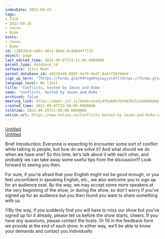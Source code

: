```yaml
---
indexDate: 2021-09-25
tags:
- Talk
- 2021-09-25
- Jason
- Duke
hosts:
- Jason
- Duke
id: c20639c4-e961-4914-9bb4-0cdd64477172
object: page
last_edited_time: 2021-09-07T23:21:00.0000000
parent_type: database_id
software: Jitsi Meet
parent_database_id: e9339446-880f-4ef0-8ad7-8ad1f507dded
sign_up_here: '[https://forms.gle/PXFxgXPoyiuyjxt47](https://forms.gle/PXFxgXPoyiuyjxt47)'
language_level: No limit
title: 'Conflicts, hosted by Jason and Duke '
name: 'Conflicts, hosted by Jason and Duke '
archived: false
meeting_link: https://meet.jit.si/moderated/dfbe69e7bfe0301514d446b84bf8eae7c341930db7663768e983d0a15ca0096d
created_time: 2021-09-07T22:56:00.0000000
talktime: 2021-09-25T21:00:00.0000000
notion_url: https://www.notion.so/Conflicts-hosted-by-Jason-and-Duke-c20639c4e96149149bb40cdd64477172
---
```


[Untitled](https://www.notion.so/cb083fc4f0b7459aa5afe1900ef25a1f)   
[Untitled](https://www.notion.so/e0958ccc596f4efea798c99507f0f16e)   

Brief Introduction: Everyone is expecting to encounter some sort of conflict while talking to people, but how do we solve it? And what should we do when we have one? So this time, let's talk about it with each other, and probably we can take away some useful tips from the discussion!!!
Look forward to seeing you then.

For sure, if you're afraid that your English might not be good enough, or you feel unconfident in speaking English, etc., we also welcome you to sign up for an audience seat. By the way, we may accept some more speakers at the very beginning of the show, or during the show, so don't worry if you've signed up for an audience but you then found you want to share something with us.

!!!By the way, if you suddenly find you will have to miss our show but you’ve signed up for it already, please tell us before the show starts, cheers.
If you have any questions, please contact the hosts. Or fill in the feedback form we provide at the end of each show. In either way, we’ll be able to know your demands and contact you individually.










